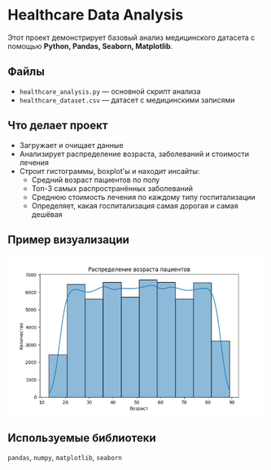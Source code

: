 # Healthcare Data Analysis 

Этот проект демонстрирует базовый анализ медицинского датасета с помощью **Python, Pandas, Seaborn, Matplotlib**.

##  Файлы
- `healthcare_analysis.py` — основной скрипт анализа
- `healthcare_dataset.csv` — датасет с медицинскими записями

##  Что делает проект
- Загружает и очищает данные
- Анализирует распределение возраста, заболеваний и стоимости лечения
- Строит гистограммы, boxplot'ы и находит инсайты:
  - Средний возраст пациентов по полу
  - Топ-3 самых распространённых заболеваний
  - Среднюю стоимость лечения по каждому типу госпитализации
  - Определяет, какая госпитализация самая дорогая и самая дешёвая

##  Пример визуализации
![histogram](https://github.com/an1xbet/Healthcare_Data/raw/main/example_hist.png)

##  Используемые библиотеки
`pandas`, `numpy`, `matplotlib`, `seaborn`



